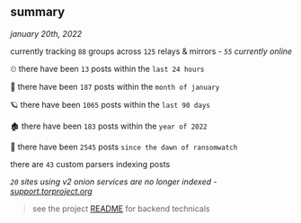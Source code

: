 
## summary
_january 20th, 2022_

currently tracking `88` groups across `125` relays & mirrors - _`55` currently online_

⏲ there have been `13` posts within the `last 24 hours`

🦈 there have been `187` posts within the `month of january`

🪐 there have been `1065` posts within the `last 90 days`

🏚 there have been `183` posts within the `year of 2022`

🦕 there have been `2545` posts `since the dawn of ransomwatch`

there are `43` custom parsers indexing posts

_`20` sites using v2 onion services are no longer indexed - [support.torproject.org](https://support.torproject.org/onionservices/v2-deprecation/)_

> see the project [README](https://github.com/thetanz/ransomwatch#ransomwatch--) for backend technicals
